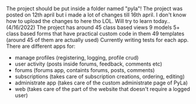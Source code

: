 
The project should be put inside a folder named "pyla"!
The project was posted on 12th april but i made a lot of changes till 16th april. I don't know how to upload the changes to here tho LOL. Will try to learn today.. (4/16/2022)
The project has around 45 class based views
9 models
5+ class based forms that have practical custom code in them
49 templates (around 45 of them are actually used)
Currently writing tests for each app.
There are different apps for:
- manage profiles (registering, logging, profile crud)
- user activity (posts inside forums, feedback, comments etc)
- forums (forums app, containts forums, posts, comments)
- subscriptions (takes care of subscription creations, ordering, editing)
- administrate app (takes care of the custom administrate page of PyLa)
- web (takes care of the part of the website that doesn't require a logged user)
